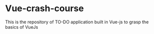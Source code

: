 # Vue-crash-course
This is the repository of TO-DO application built in Vue-js to grasp the basics of VueJs
